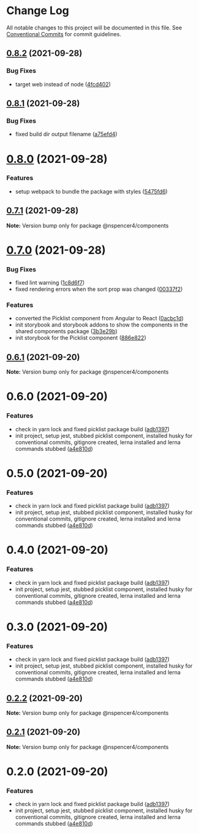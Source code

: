 # Change Log

All notable changes to this project will be documented in this file.
See [Conventional Commits](https://conventionalcommits.org) for commit guidelines.

## [0.8.2](https://github.com/nspencer4/monorepo-poc/compare/@nspencer4/components@0.8.1...@nspencer4/components@0.8.2) (2021-09-28)


### Bug Fixes

* target web instead of node ([4fcd402](https://github.com/nspencer4/monorepo-poc/commit/4fcd402ff10138c253a4af1c2be8b08a1d00f1d5))





## [0.8.1](https://github.com/nspencer4/monorepo-poc/compare/@nspencer4/components@0.8.0...@nspencer4/components@0.8.1) (2021-09-28)


### Bug Fixes

* fixed build dir output filename ([a75efd4](https://github.com/nspencer4/monorepo-poc/commit/a75efd475a812a1c16ee2081a148dcc76d1beaea))





# [0.8.0](https://github.com/nspencer4/monorepo-poc/compare/@nspencer4/components@0.7.1...@nspencer4/components@0.8.0) (2021-09-28)


### Features

* setup webpack to bundle the package with styles ([5475fd6](https://github.com/nspencer4/monorepo-poc/commit/5475fd673845d8274ec256460fcdba9b89a6869e))





## [0.7.1](https://github.com/nspencer4/monorepo-poc/compare/@nspencer4/components@0.7.0...@nspencer4/components@0.7.1) (2021-09-28)

**Note:** Version bump only for package @nspencer4/components





# [0.7.0](https://github.com/nspencer4/monorepo-poc/compare/@nspencer4/components@0.6.1...@nspencer4/components@0.7.0) (2021-09-28)


### Bug Fixes

* fixed lint warning ([1c8d6f7](https://github.com/nspencer4/monorepo-poc/commit/1c8d6f7c2b4c3edabda27e0a4fa9d8387ac4929f))
* fixed rendering errors when the sort prop was changed ([00337f2](https://github.com/nspencer4/monorepo-poc/commit/00337f2d749ec58980153218b8dd541d6603b053))


### Features

* converted the Picklist component from Angular to React ([0acbc1d](https://github.com/nspencer4/monorepo-poc/commit/0acbc1d6105f50faf20c8b0ef5d94abf5f362641))
* init storybook and storybook addons to show the components in the shared components package ([3b3e29b](https://github.com/nspencer4/monorepo-poc/commit/3b3e29b7e9c7ecfabdaf81ebdd33696710598e14))
* init storybook for the Picklist component ([886e822](https://github.com/nspencer4/monorepo-poc/commit/886e82251aadaf2ad4d28f48f4b0875cba51ffbb))





## [0.6.1](https://github.com/nspencer4/monorepo-poc/compare/@nspencer4/components@0.6.0...@nspencer4/components@0.6.1) (2021-09-20)

**Note:** Version bump only for package @nspencer4/components




# 0.6.0 (2021-09-20)


### Features

* check in yarn lock and fixed picklist package build ([adb1397](https://github.com/NSpencer4/monorepo-poc/commit/adb139703d2862b6e59f3785dc2b5db4eb69fb76))
* init project, setup jest, stubbed picklist component, installed husky for conventional commits, gitignore created, lerna installed and lerna commands stubbed ([a4e810d](https://github.com/NSpencer4/monorepo-poc/commit/a4e810d5511f2edf7e6c75d4993d841651259e9a))





# 0.5.0 (2021-09-20)


### Features

* check in yarn lock and fixed picklist package build ([adb1397](https://github.com/NSpencer4/monorepo-poc/commit/adb139703d2862b6e59f3785dc2b5db4eb69fb76))
* init project, setup jest, stubbed picklist component, installed husky for conventional commits, gitignore created, lerna installed and lerna commands stubbed ([a4e810d](https://github.com/NSpencer4/monorepo-poc/commit/a4e810d5511f2edf7e6c75d4993d841651259e9a))





# 0.4.0 (2021-09-20)


### Features

* check in yarn lock and fixed picklist package build ([adb1397](https://github.com/NSpencer4/monorepo-poc/commit/adb139703d2862b6e59f3785dc2b5db4eb69fb76))
* init project, setup jest, stubbed picklist component, installed husky for conventional commits, gitignore created, lerna installed and lerna commands stubbed ([a4e810d](https://github.com/NSpencer4/monorepo-poc/commit/a4e810d5511f2edf7e6c75d4993d841651259e9a))





# 0.3.0 (2021-09-20)


### Features

* check in yarn lock and fixed picklist package build ([adb1397](https://github.com/NSpencer4/monorepo-poc/commit/adb139703d2862b6e59f3785dc2b5db4eb69fb76))
* init project, setup jest, stubbed picklist component, installed husky for conventional commits, gitignore created, lerna installed and lerna commands stubbed ([a4e810d](https://github.com/NSpencer4/monorepo-poc/commit/a4e810d5511f2edf7e6c75d4993d841651259e9a))





## [0.2.2](https://github.com/NSpencer4/monorepo-poc/compare/@nspencer4/components@0.2.1...@nspencer4/components@0.2.2) (2021-09-20)

**Note:** Version bump only for package @nspencer4/components





## [0.2.1](https://github.com/NSpencer4/monorepo-poc/compare/@nspencer4/components@0.2.0...@nspencer4/components@0.2.1) (2021-09-20)

**Note:** Version bump only for package @nspencer4/components





# 0.2.0 (2021-09-20)


### Features

* check in yarn lock and fixed picklist package build ([adb1397](https://github.com/NSpencer4/monorepo-poc/commit/adb139703d2862b6e59f3785dc2b5db4eb69fb76))
* init project, setup jest, stubbed picklist component, installed husky for conventional commits, gitignore created, lerna installed and lerna commands stubbed ([a4e810d](https://github.com/NSpencer4/monorepo-poc/commit/a4e810d5511f2edf7e6c75d4993d841651259e9a))
